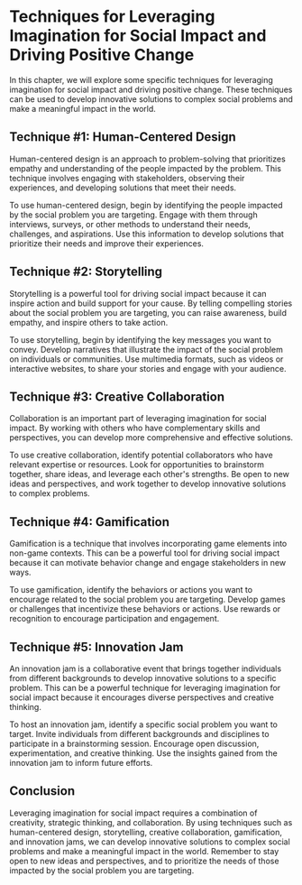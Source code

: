 Techniques for Leveraging Imagination for Social Impact and Driving Positive Change
========================================================================================================================================

In this chapter, we will explore some specific techniques for leveraging imagination for social impact and driving positive change. These techniques can be used to develop innovative solutions to complex social problems and make a meaningful impact in the world.

Technique #1: Human-Centered Design
-----------------------------------

Human-centered design is an approach to problem-solving that prioritizes empathy and understanding of the people impacted by the problem. This technique involves engaging with stakeholders, observing their experiences, and developing solutions that meet their needs.

To use human-centered design, begin by identifying the people impacted by the social problem you are targeting. Engage with them through interviews, surveys, or other methods to understand their needs, challenges, and aspirations. Use this information to develop solutions that prioritize their needs and improve their experiences.

Technique #2: Storytelling
--------------------------

Storytelling is a powerful tool for driving social impact because it can inspire action and build support for your cause. By telling compelling stories about the social problem you are targeting, you can raise awareness, build empathy, and inspire others to take action.

To use storytelling, begin by identifying the key messages you want to convey. Develop narratives that illustrate the impact of the social problem on individuals or communities. Use multimedia formats, such as videos or interactive websites, to share your stories and engage with your audience.

Technique #3: Creative Collaboration
------------------------------------

Collaboration is an important part of leveraging imagination for social impact. By working with others who have complementary skills and perspectives, you can develop more comprehensive and effective solutions.

To use creative collaboration, identify potential collaborators who have relevant expertise or resources. Look for opportunities to brainstorm together, share ideas, and leverage each other's strengths. Be open to new ideas and perspectives, and work together to develop innovative solutions to complex problems.

Technique #4: Gamification
--------------------------

Gamification is a technique that involves incorporating game elements into non-game contexts. This can be a powerful tool for driving social impact because it can motivate behavior change and engage stakeholders in new ways.

To use gamification, identify the behaviors or actions you want to encourage related to the social problem you are targeting. Develop games or challenges that incentivize these behaviors or actions. Use rewards or recognition to encourage participation and engagement.

Technique #5: Innovation Jam
----------------------------

An innovation jam is a collaborative event that brings together individuals from different backgrounds to develop innovative solutions to a specific problem. This can be a powerful technique for leveraging imagination for social impact because it encourages diverse perspectives and creative thinking.

To host an innovation jam, identify a specific social problem you want to target. Invite individuals from different backgrounds and disciplines to participate in a brainstorming session. Encourage open discussion, experimentation, and creative thinking. Use the insights gained from the innovation jam to inform future efforts.

Conclusion
----------

Leveraging imagination for social impact requires a combination of creativity, strategic thinking, and collaboration. By using techniques such as human-centered design, storytelling, creative collaboration, gamification, and innovation jams, we can develop innovative solutions to complex social problems and make a meaningful impact in the world. Remember to stay open to new ideas and perspectives, and to prioritize the needs of those impacted by the social problem you are targeting.
